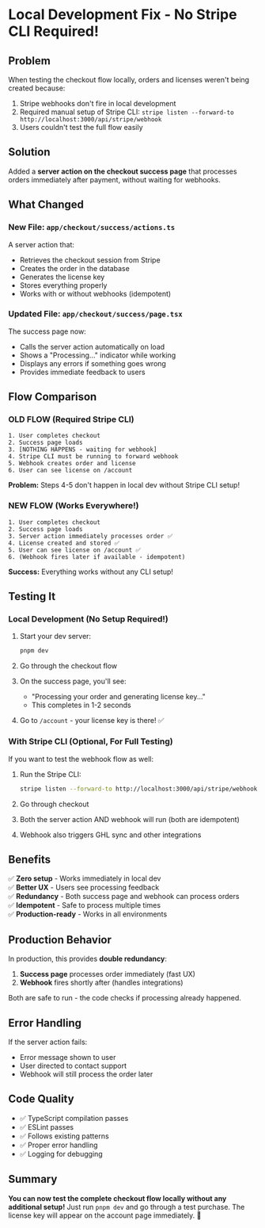 # Local Development Fix - No Stripe CLI Required!

## Problem

When testing the checkout flow locally, orders and licenses weren't being created because:
1. Stripe webhooks don't fire in local development
2. Required manual setup of Stripe CLI: `stripe listen --forward-to http://localhost:3000/api/stripe/webhook`
3. Users couldn't test the full flow easily

## Solution

Added a **server action on the checkout success page** that processes orders immediately after payment, without waiting for webhooks.

## What Changed

### New File: `app/checkout/success/actions.ts`

A server action that:
- Retrieves the checkout session from Stripe
- Creates the order in the database
- Generates the license key
- Stores everything properly
- Works with or without webhooks (idempotent)

### Updated File: `app/checkout/success/page.tsx`

The success page now:
- Calls the server action automatically on load
- Shows a "Processing..." indicator while working
- Displays any errors if something goes wrong
- Provides immediate feedback to users

## Flow Comparison

### OLD FLOW (Required Stripe CLI)

```
1. User completes checkout
2. Success page loads
3. [NOTHING HAPPENS - waiting for webhook]
4. Stripe CLI must be running to forward webhook
5. Webhook creates order and license
6. User can see license on /account
```

**Problem:** Steps 4-5 don't happen in local dev without Stripe CLI setup!

### NEW FLOW (Works Everywhere!)

```
1. User completes checkout
2. Success page loads
3. Server action immediately processes order ✅
4. License created and stored ✅
5. User can see license on /account ✅
6. (Webhook fires later if available - idempotent)
```

**Success:** Everything works without any CLI setup!

## Testing It

### Local Development (No Setup Required!)

1. Start your dev server:
   ```bash
   pnpm dev
   ```

2. Go through the checkout flow

3. On the success page, you'll see:
   - "Processing your order and generating license key..."
   - This completes in 1-2 seconds

4. Go to `/account` - your license key is there! ✅

### With Stripe CLI (Optional, For Full Testing)

If you want to test the webhook flow as well:

1. Run the Stripe CLI:
   ```bash
   stripe listen --forward-to http://localhost:3000/api/stripe/webhook
   ```

2. Go through checkout

3. Both the server action AND webhook will run (both are idempotent)

4. Webhook also triggers GHL sync and other integrations

## Benefits

✅ **Zero setup** - Works immediately in local dev  
✅ **Better UX** - Users see processing feedback  
✅ **Redundancy** - Both success page and webhook can process orders  
✅ **Idempotent** - Safe to process multiple times  
✅ **Production-ready** - Works in all environments  

## Production Behavior

In production, this provides **double redundancy**:

1. **Success page** processes order immediately (fast UX)
2. **Webhook** fires shortly after (handles integrations)

Both are safe to run - the code checks if processing already happened.

## Error Handling

If the server action fails:
- Error message shown to user
- User directed to contact support
- Webhook will still process the order later

## Code Quality

- ✅ TypeScript compilation passes
- ✅ ESLint passes
- ✅ Follows existing patterns
- ✅ Proper error handling
- ✅ Logging for debugging

## Summary

**You can now test the complete checkout flow locally without any additional setup!** Just run `pnpm dev` and go through a test purchase. The license key will appear on the account page immediately. 🎉
